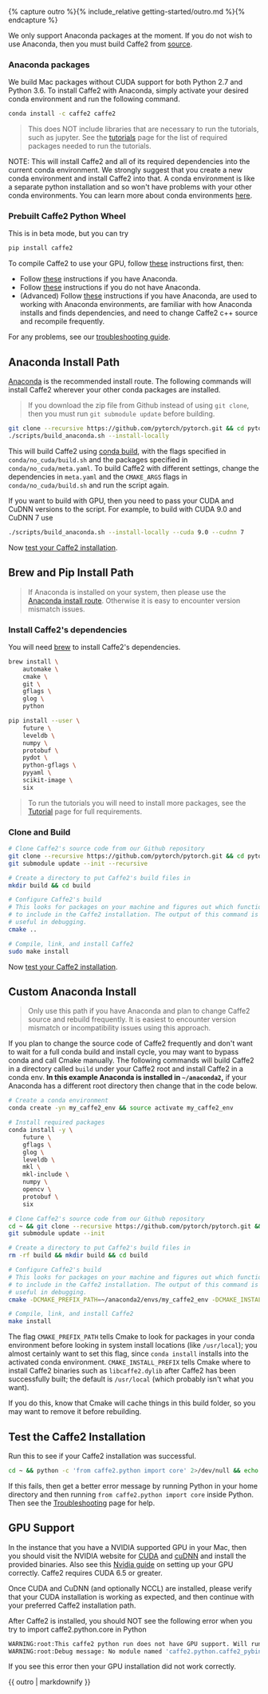 {% capture outro %}{% include_relative getting-started/outro.md %}{% endcapture %}

<block class="mac prebuilt" />

We only support Anaconda packages at the moment. If you do not wish to use Anaconda, then you must build Caffe2 from [source](https://caffe2.ai/docs/getting-started.html?platform=mac&configuration=compile).

### Anaconda packages

We build Mac packages without CUDA support for both Python 2.7 and Python 3.6. To install Caffe2 with Anaconda, simply activate your desired conda environment and run the following command.

```bash
conda install -c caffe2 caffe2
```

> This does NOT include libraries that are necessary to run the tutorials, such as jupyter. See the [tutorials](https://caffe2.ai/docs/tutorials) page for the list of required packages needed to run the tutorials.

NOTE: This will install Caffe2 and all of its required dependencies into the current conda environment. We strongly suggest that you create a new conda environment and install Caffe2 into that. A conda environment is like a separate python installation and so won't have problems with your other conda environments. You can learn more about conda environments [here](https://conda.io/docs/user-guide/tasks/manage-environments.html).

### Prebuilt Caffe2 Python Wheel

This is in beta mode, but you can try

```bash
pip install caffe2
```


<block class="mac compile" />

To compile Caffe2 to use your GPU, follow [these](#gpu-support) instructions first, then:

* Follow [these](#anaconda-install-path) instructions if you have Anaconda.
* Follow [these](#brew-and-pip-install-path) instructions if you do not have Anaconda.
* (Advanced) Follow [these](#custom-anaconda-install) instructions if you have Anaconda, are used to working with Anaconda environments, are familiar with how Anaconda installs and finds dependencies, and need to change Caffe2 c++ source and recompile frequently.

For any problems, see our [troubleshooting guide](faq.html).

## Anaconda Install Path

[Anaconda](https://www.continuum.io/downloads) is the recommended install route.  The following commands will install Caffe2 wherever your other conda packages are installed.

> If you download the zip file from Github instead of using `git clone`, then you must run `git submodule update` before building.

```bash
git clone --recursive https://github.com/pytorch/pytorch.git && cd pytorch
./scripts/build_anaconda.sh --install-locally
```

This will build Caffe2 using [conda build](https://conda.io/docs/user-guide/tasks/build-packages/recipe.html), with the flags specified in `conda/no_cuda/build.sh` and the packages specified in `conda/no_cuda/meta.yaml`. To build Caffe2 with different settings, change the dependencies in `meta.yaml` and the `CMAKE_ARGS` flags in `conda/no_cuda/build.sh` and run the script again.

If you want to build with GPU, then you need to pass your CUDA and CuDNN versions to the script. For example, to build with CUDA 9.0 and CuDNN 7 use

```bash
./scripts/build_anaconda.sh --install-locally --cuda 9.0 --cudnn 7
```

Now [test your Caffe2 installation](#test-the-caffe2-installation).


## Brew and Pip Install Path

> If Anaconda is installed on your system, then please use the [Anaconda install route](https://caffe2.ai/docs/getting-started.html?platform=mac&configuration=compile#anaconda-install-path). Otherwise it is easy to encounter version mismatch issues.

### Install Caffe2's dependencies

You will need [brew](https://brew.sh/) to install Caffe2's dependencies.

```bash
brew install \
    automake \
    cmake \
    git \
    gflags \
    glog \
    python
```

```bash
pip install --user \
    future \
    leveldb \
    numpy \
    protobuf \
    pydot \
    python-gflags \
    pyyaml \
    scikit-image \
    six
```

> To run the tutorials you will need to install more packages, see the [Tutorial](https://caffe2.ai/docs/tutorials) page for full requirements.

### Clone and Build

```bash
# Clone Caffe2's source code from our Github repository
git clone --recursive https://github.com/pytorch/pytorch.git && cd pytorch
git submodule update --init --recursive

# Create a directory to put Caffe2's build files in
mkdir build && cd build

# Configure Caffe2's build
# This looks for packages on your machine and figures out which functionality
# to include in the Caffe2 installation. The output of this command is very
# useful in debugging.
cmake ..

# Compile, link, and install Caffe2
sudo make install
```

Now [test your Caffe2 installation](#test-the-caffe2-installation).

## Custom Anaconda Install

> Only use this path if you have Anaconda and plan to change Caffe2 source and rebuild frequently. It is easiest to encounter version mismatch or incompatibility issues using this approach.

If you plan to change the source code of Caffe2 frequently and don't want to wait for a full conda build and install cycle, you may want to bypass conda and call Cmake manually. The following commands will build Caffe2 in a directory called `build` under your Caffe2 root and install Caffe2 in a conda env. **In this example Anaconda is installed in `~/anaconda2`,** if your Anaconda has a different root directory then change that in the code below.

```bash
# Create a conda environment
conda create -yn my_caffe2_env && source activate my_caffe2_env

# Install required packages
conda install -y \
    future \
    gflags \
    glog \
    leveldb \
    mkl \
    mkl-include \
    numpy \
    opencv \
    protobuf \
    six

# Clone Caffe2's source code from our Github repository
cd ~ && git clone --recursive https://github.com/pytorch/pytorch.git && cd pytorch
git submodule update --init

# Create a directory to put Caffe2's build files in
rm -rf build && mkdir build && cd build

# Configure Caffe2's build
# This looks for packages on your machine and figures out which functionality
# to include in the Caffe2 installation. The output of this command is very
# useful in debugging.
cmake -DCMAKE_PREFIX_PATH=~/anaconda2/envs/my_caffe2_env -DCMAKE_INSTALL_PREFIX=~/anaconda2/envs/my_caffe2_env ..

# Compile, link, and install Caffe2
make install
```

The flag `CMAKE_PREFIX_PATH` tells Cmake to look for packages in your conda environment before looking in system install locations (like `/usr/local`); you almost certainly want to set this flag, since `conda install` installs into the activated conda environment. `CMAKE_INSTALL_PREFIX` tells Cmake where to install Caffe2 binaries such as `libcaffe2.dylib` after Caffe2 has been successfully built; the default is `/usr/local` (which probably isn't what you want).

If you do this, know that Cmake will cache things in this build folder, so you may want to remove it before rebuilding.

## Test the Caffe2 Installation
Run this to see if your Caffe2 installation was successful. 

```bash
cd ~ && python -c 'from caffe2.python import core' 2>/dev/null && echo "Success" || echo "Failure"
```

If this fails, then get a better error message by running Python in your home directory and then running `from caffe2.python import core` inside Python. Then see the [Troubleshooting](faq.html) page for help.

## GPU Support

In the instance that you have a NVIDIA supported GPU in your Mac, then you should visit the NVIDIA website for [CUDA](https://developer.nvidia.com/cuda-downloads) and [cuDNN](https://developer.nvidia.com/cudnn) and install the provided binaries. Also see this [Nvidia guide](http://docs.nvidia.com/cuda/cuda-installation-guide-mac-os-x/) on setting up your GPU correctly. Caffe2 requires CUDA 6.5 or greater.

Once CUDA and CuDNN (and optionally NCCL) are installed, please verify that your CUDA installation is working as expected, and then continue with your preferred Caffe2 installation path. 

After Caffe2 is installed, you should NOT see the following error when you try to import caffe2.python.core in Python

```bash
WARNING:root:This caffe2 python run does not have GPU support. Will run in CPU only mode.
WARNING:root:Debug message: No module named 'caffe2.python.caffe2_pybind11_state_gpu'
```

If you see this error then your GPU installation did not work correctly.

{{ outro | markdownify }}

<block class="mac docker" />

<block class="mac cloud" />
